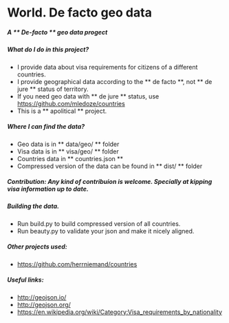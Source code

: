 World. De facto geo data
==============

##### A ** De-facto ** geo data progect

##### What do I do in this project?
* I provide data about visa requirements for citizens of a different countries.
* I provide geographical data according to the ** de facto **, not ** de jure ** status of territory.
* If you need geo data with ** de jure ** status, use https://github.com/mledoze/countries
* This is a ** apolitical ** project.

##### Where I can find the data?
* Geo data is in ** data/geo/ ** folder
* Visa data is in ** visa/geo/ ** folder
* Countries data in ** countries.json **
* Compressed version of the data can be found in ** dist/ ** folder

##### Contribution: Any kind of contribuion is welcome. Specially at kipping visa information up to date.

##### Building the data.
* Run build.py to build compressed version of all countries.
* Run beauty.py to validate your json and make it nicely aligned.

##### Other projects used:
* https://github.com/herrniemand/countries

##### Useful links:
* http://geojson.io/
* http://geojson.org/
* https://en.wikipedia.org/wiki/Category:Visa_requirements_by_nationality